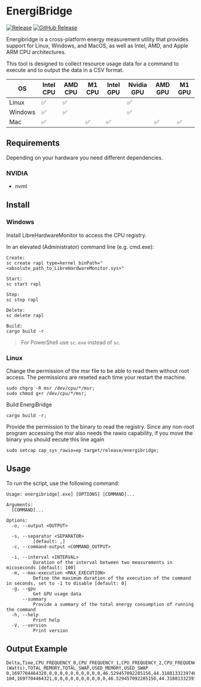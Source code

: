 # EnergiBridge

[![Release](https://github.com/tdurieux/EnergiBridge/actions/workflows/release.yml/badge.svg)](https://github.com/tdurieux/EnergiBridge/actions/workflows/release.yml) [![GitHub Release](https://img.shields.io/github/v/release/tdurieux/EnergiBridge)](https://github.com/tdurieux/EnergiBridge/releases)



Energibridge is a cross-platform energy measurement utility that provides support for Linux, Windows, and MacOS, as well as Intel, AMD, and Apple ARM CPU architectures.

This tool is designed to collect resource usage data for a command to execute and to output the data in a CSV format.

| OS      | Intel CPU | AMD CPU | M1 CPU | Intel GPU | Nvidia GPU | AMD GPU | M1 GPU |
| ------- | --------- | ------- | ------ | --------- | ---------- | ------- | ------ |
| Linux   | ✅        |   ✅    |        |           |    ✅      |         |        |
| Windows | ✅        |   ✅    |        |           |    ✅      |         |        |
| Mac     | ✅        |         |   ✅   |    ✅     |            |    ✅   |   ✅   |

## Requirements

Depending on your hardware you need different dependencies.

### NVIDIA

- nvml

## Install

### Windows

Install LibreHardwareMonitor to access the CPU registry.


In an elevated (Administrator) command line (e.g. cmd.exe):
```
Create:
sc create rapl type=kernel binPath="<absolute_path_to_LibreHardwareMonitor.sys>"

Start:
sc start rapl

Stop:
sc stop rapl

Delete:
sc delete rapl

Build:
cargo build -r
```

> For PowerShell use `sc.exe` instead of `sc`.

### Linux

Change the permission of the msr file to be able to read them without root access.
The permissions are reseted each time your restart the machine.

```
sudo chgrp -R msr /dev/cpu/*/msr;
sudo chmod g+r /dev/cpu/*/msr;
```

Build EnergiBridge

```
cargo build -r;
```

Provide the permission to the binary to read the registry.
Since any non-root program accessing the msr also needs the rawio capability, if you move the binary you should eecute this line again

```
sudo setcap cap_sys_rawio=ep target/release/energibridge;
```

## Usage

To run the script, use the following command:

```
Usage: energibridge[.exe] [OPTIONS] [COMMAND]...

Arguments:
  [COMMAND]...

Options:
  -o, --output <OUTPUT>

  -s, --separator <SEPARATOR>
          [default: ,]
  -c, --command-output <COMMAND_OUTPUT>

  -i, --interval <INTERVAL>
          Duration of the interval between two measurements in micoseconds [default: 100]
  -m, --max-execution <MAX_EXECUTION>
          Define the maximum duration of the execution of the command in seconds, set to -1 to disable [default: 0]
  -g, --gpu
          Get GPU usage data
      --summary
          Provide a summary of the total energy consumption of running the command
  -h, --help
          Print help
  -V, --version
          Print version
```

## Output Example

```csv
Delta,Time,CPU_FREQUENCY_0,CPU_FREQUENCY_1,CPU_FREQUENCY_2,CPU_FREQUENCY_3,CPU_FREQUENCY_4,CPU_FREQUENCY_5,CPU_FREQUENCY_6,CPU_FREQUENCY_7,CPU_FREQUENCY_8,CPU_FREQUENCY_9,CPU_TEMP_0,CPU_TEMP_1,CPU_TEMP_2,CPU_TEMP_3,CPU_TEMP_4,CPU_TEMP_5,CPU_TEMP_6,CPU_TEMP_7,CPU_TEMP_8,CPU_TEMP_9,CPU_USAGE_0,CPU_USAGE_1,CPU_USAGE_2,CPU_USAGE_3,CPU_USAGE_4,CPU_USAGE_5,CPU_USAGE_6,CPU_USAGE_7,CPU_USAGE_8,CPU_USAGE_9,SYSTEM_POWER (Watts),TOTAL_MEMORY,TOTAL_SWAP,USED_MEMORY,USED_SWAP
0,1697704464320,0,0,0,0,0,0,0,0,0,0,46.529457092285156,44.31881332397461,43.83422088623047,47.03656005859375,44.67115783691406,43.856910705566406,41.333412170410156,41.268951416015625,44.348262786865234,43.08387756347656,46.37215805053711,45.429779052734375,15.021618843078613,8.819367408752441,5.0954484939575195,3.514699935913086,2.9715969562530518,1.5818228721618652,1.1069598197937012,0.9475208520889282,11.58033275604248,34359738368,0,10188488704,0
104,1697704464321,0,0,0,0,0,0,0,0,0,0,46.529457092285156,44.31881332397461,43.83422088623047,47.03656005859375,44.67115783691406,43.856910705566406,41.333412170410156,41.268951416015625,44.348262786865234,43.08387756347656,46.37215042114258,45.429771423339844,15.021615982055664,8.819366455078125,5.095447063446045,3.514699697494507,2.9715967178344727,1.5818227529525757,1.1069598197937012,0.9475207924842834,11.58033275604248,34359738368,0,10189275136,0
```
